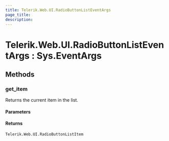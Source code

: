 ```yaml
---
title: Telerik.Web.UI.RadioButtonListEventArgs
page_title:
description:
---
```


# Telerik.Web.UI.RadioButtonListEventArgs : Sys.EventArgs 

## Methods

###  get_item

Returns the current item in the list.

#### Parameters

#### Returns

`Telerik.Web.UI.RadioButtonListItem` 